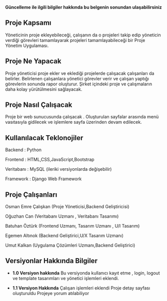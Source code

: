 **Güncelleme ile ilgili bilgiler hakkında bu belgenin sonundan ulaşabilirsiniz**

## Proje Kapsamı 


Yöneticinin proje ekleyebileceği, çalışanın da o projeleri takip edip yöneticin verdiği görevleri tamamlayarak projeleri tamamlayabileceği bir Proje Yönetim Uygulaması.

  

## Proje Ne Yapacak 

Proje yöneticisi proje ekler ve eklediği projelerde çalışacak çalışanları da belirler. Belirlenen çalışanlara yönetici görevler verir ve çalışan yaptığı görevlerin sonunda rapor oluşturur. Şirket içindeki proje ve çalışmaların daha kolay yürütülmesini sağlayacak.

  

## Proje Nasıl Çalışacak 

Proje bir web sunucusunda çalışacak . Oluşturulan sayfalar arasında menü vasıtasıyla gidilecek ve işlemlere sayfa üzerinden devam edilecek.



  

## Kullanılacak Teklonojiler 

  

Backend : Python

Frontend : HTML,CSS,JavaScript,Bootstrap

Veritabanı : MySQL (ileriki versiyonlarda değişebilir)

Framework : Django Web Framework

  

## Proje Çalışanları 

Osman Emre Çalışkan (Proje Yöneticisi,Backend Geliştiricisi)

Oğuzhan Can (Veritabanı Uzmanı , Veritabanı Tasarımı)

Batuhan Öztürk (Frontend Uzmanı, Tasarım Uzmanı , U/I Tasarım)

Egemen Altınok (Backend Geliştirici,U/X Tasarım Uzmanı)

Umut Kalkan (Uygulama Çözümleri Uzmanı,Backend Geliştirici)

## Versiyonlar Hakkında Bilgiler

- **1.0 Versiyon hakkında**
	Bu versiyonda kullanıcı kayıt etme , login, logout ve template tasarımları ve yönetici işlemleri eklendi.

- **1.1 Versiyon Hakkında**
     Çalışan işlemleri eklendi
     Proje detay sayfası oluşturuldu
     Projeye yorum atılabiliyor


